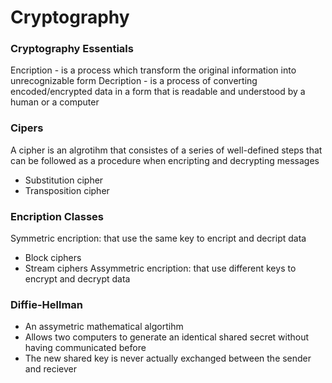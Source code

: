 # Cryptography 

### Cryptography Essentials 
Encription - is a process which transform the original information into unrecognizable form
Decription - is a process of converting encoded/encrypted data in a form that is readable and understood by a human or a computer

### Cipers 
A cipher is an algrotihm that consistes of a series of well-defined steps that can be followed as a procedure when encripting and decrypting messages 
- Substitution cipher
- Transposition cipher

### Encription Classes 
Symmetric encription: that use the same key to encript and decript data 
- Block ciphers
- Stream ciphers
Assymmetric encription: that use different keys to encrypt and decrypt data

### Diffie-Hellman 
- An assymetric mathematical algortihm 
- Allows two computers to generate an identical shared secret without having communicated before 
- The new shared key is never actually exchanged between the sender and reciever 

